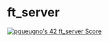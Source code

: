 # ft_server
[![pgueugno's 42 ft_server Score](https://badge42.vercel.app/api/v2/cl4cqx7ks006409jn1s8sg534/project/2077592)](https://github.com/JaeSeoKim/badge42)
